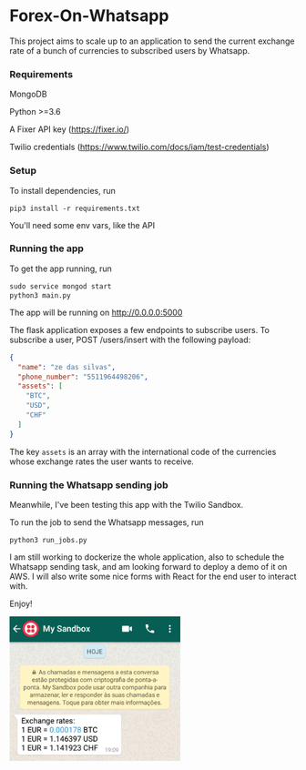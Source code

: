 # Forex-On-Whatsapp

This project aims to scale up to an application to send the current exchange rate of a bunch of currencies to subscribed users by Whatsapp.


### Requirements
MongoDB

Python >=3.6

A Fixer API key (https://fixer.io/)

Twilio credentials (https://www.twilio.com/docs/iam/test-credentials)

### Setup
To install dependencies, run
```
pip3 install -r requirements.txt
```
You'll need some env vars, like the API

### Running the app

To get the app running, run
```
sudo service mongod start
python3 main.py
```
The app will be running on http://0.0.0.0:5000

The flask application exposes a few endpoints to subscribe users. To subscribe a user, POST /users/insert with the following payload:
```JSON
{
  "name": "ze das silvas",
  "phone_number": "5511964498206",
  "assets": [
	"BTC",
	"USD",
	"CHF"
  ]
}
```
The key `assets` is an array with the international code of the currencies whose exchange rates the user wants to receive.

### Running the Whatsapp sending job

Meanwhile, I've been testing this app with the Twilio Sandbox.

To run the job to send the Whatsapp messages, run
```
python3 run_jobs.py
```

I am still working to dockerize the whole application, also to schedule the Whatsapp sending task, and am looking forward to deploy a demo of it on AWS. I will also write some nice forms with React for the end user to interact with.

Enjoy!

<img src='Screenshot.png' width=300>
